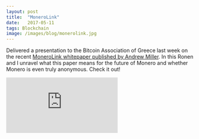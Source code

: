 ```yaml
---
layout:	post
title:	"MoneroLink"
date:	2017-05-11
tags: Blockchain
image: /images/blog/monerolink.jpg
---
```


Delivered a presentation to the Bitcoin Association of Greece last week on the recent [MoneroLink whitepaper published by Andrew Miller](https://monerolink.com/monerolink.pdf). In this Ronen and I unravel what this paper means for the future of Monero and whether Monero is even truly anonymous. Check it out!

<iframe src="https://www.youtube.com/embed/ncvgcRS6Gbw" frameborder="0" allowfullscreen></iframe>
